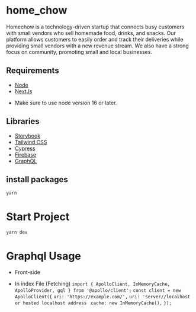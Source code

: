 # home_chow

Homechow is a technology-driven startup that connects busy customers with small vendors who sell homemade food, drinks, and snacks. Our platform allows customers to easily order and track their deliveries while providing small vendors with a new revenue stream. We also have a strong focus on community, promoting small and local businesses.

## Requirements

- [Node](https://nodejs.org/en/)
- [NextJs](https://nextjs.org/)

* Make sure to use node version 16 or later.

## Libraries
- [Storybook](https://storybook.js.org/)
- [Tailwind CSS](https://tailwindcss.com/)
- [Cypress](https://docs.cypress.io/)
- [Firebase](https://firebase.google.com/docs/auth)
- [GraphQL](https://graphql.org/)

## install packages
`yarn`
# Start Project
`yarn dev`

# Graphql Usage
- Front-side
* In index File (Fetching)
`import { ApolloClient, InMemoryCache, ApolloProvider, gql } from '@apollo/client';`
`const client = new ApolloClient({`
`uri: 'https://example.com/',`  `uri: 'server//localhost or hosted localhost address `
`cache: new InMemoryCache(),`
`});`

